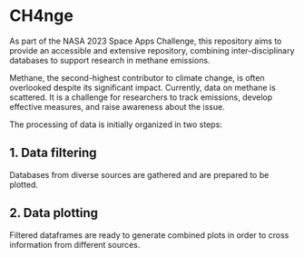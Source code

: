 # CH4nge

As part of the NASA 2023 Space Apps Challenge, this repository aims to provide an accessible and extensive repository, 
combining inter-disciplinary databases to support research in methane emissions.

Methane, the second-highest contributor to climate change, is often overlooked despite its significant impact. Currently, data on methane is scattered. It is a challenge for researchers to track emissions, develop effective measures, and raise awareness about the issue.

The processing of data is initially organized in two steps:

## 1. Data filtering

Databases from diverse sources are gathered and are prepared to be plotted.

## 2. Data plotting

Filtered dataframes are ready to generate combined plots in order to cross information from different sources.
